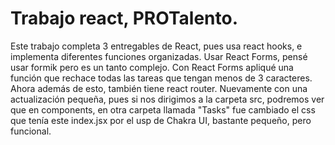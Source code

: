 # Trabajo react, PROTalento.
Este trabajo completa 3 entregables de React, pues usa react hooks, e implementa diferentes funciones organizadas.
Usar React Forms, pensé usar formik pero es un tanto complejo.
Con React Forms apliqué una función que rechace todas las tareas que tengan menos de 3 caracteres.
Ahora además de esto, también tiene react router.
Nuevamente con una actualización pequeña, pues si nos dirigimos a la carpeta src, podremos ver que en components, en otra carpeta llamada "Tasks" fue cambiado el css que tenía este index.jsx por el usp de Chakra UI, bastante pequeño, pero funcional.
